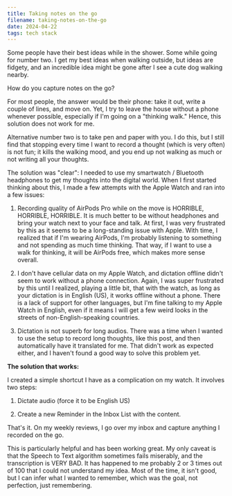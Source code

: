 ```yaml
---
title: Taking notes on the go
filename: taking-notes-on-the-go
date: 2024-04-22
tags: tech stack
---
```


Some people have their best ideas while in the shower. Some while going for number two. I get my best ideas when walking outside, but ideas are fidgety, and an incredible idea might be gone after I see a cute dog walking nearby.

How do you capture notes on the go? 

For most people, the answer would be their phone: take it out, write a couple of lines, and move on. Yet, I try to leave the house without a phone whenever possible, especially if I'm going on a "thinking walk." Hence, this solution does not work for me.

Alternative number two is to take pen and paper with you. I do this, but I still find that stopping every time I want to record a thought (which is very often) is not fun; it kills the walking mood, and you end up not walking as much or not writing all your thoughts.

The solution was "clear": I needed to use my smartwatch / Bluetooth headphones to get my thoughts into the digital world. When I first started thinking about this, I made a few attempts with the Apple Watch and ran into a few issues:

1. Recording quality of AirPods Pro while on the move is HORRIBLE, HORRIBLE, HORRIBLE. It is much better to be without headphones and bring your watch next to your face and talk. At first, I was very frustrated by this as it seems to be a long-standing issue with Apple. With time, I realized that if I'm wearing AirPods, I'm probably listening to something and not spending as much time thinking. That way, if I want to use a walk for thinking, it will be AirPods free, which makes more sense overall.

2. I don't have cellular data on my Apple Watch, and dictation offline didn't seem to work without a phone connection. Again, I was super frustrated by this until I realized, playing a little bit, that with the watch, as long as your dictation is in English (US), it works offline without a phone. There is a lack of support for other languages, but I'm fine talking to my Apple Watch in English, even if it means I will get a few weird looks in the streets of non-English-speaking countries.

3. Dictation is not superb for long audios. There was a time when I wanted to use the setup to record long thoughts, like this post, and then automatically have it translated for me. That didn't work as expected either, and I haven't found a good way to solve this problem yet. 

**The solution that works:**

I created a simple shortcut I have as a complication on my watch. It involves two steps:

1. Dictate audio (force it to be English US)

2. Create a new Reminder in the Inbox List with the content.

That's it. On my weekly reviews, I go over my inbox and capture anything I recorded on the go.

This is particularly helpful and has been working great. My only caveat is that the Speech to Text algorithm sometimes fails miserably, and the transcription is VERY BAD. It has happened to me probably 2 or 3 times out of 100 that I could not understand my idea. Most of the time, it isn't good, but I can infer what I wanted to remember, which was the goal, not perfection, just remembering.